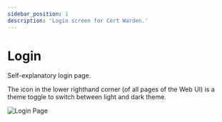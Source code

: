 ```yaml
---
sidebar_position: 1
description: 'Login screen for Cert Warden.'
---
```


# Login

Self-explanatory login page.

The icon in the lower righthand corner (of all pages of the Web UI) is a theme 
toggle to switch between light and dark theme.

![Login Page](/img/screenshots/login.png)
